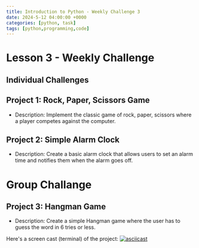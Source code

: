 ```yaml
---
title: Introduction to Python - Weekly Challenge 3
date: 2024-5-12 04:00:00 +0000
categories: [python, task]
tags: [python,programming,code]
---
```


# Lesson 3 - Weekly Challenge

## Individual Challenges

## Project 1: Rock, Paper, Scissors Game
- Description: Implement the classic game of rock, paper, scissors where a player competes against the computer.

## Project 2: Simple Alarm Clock
- Description: Create a basic alarm clock that allows users to set an alarm time and notifies them when the alarm goes off.

# Group Challange

## Project 3: Hangman Game
- Description: Create a simple Hangman game where the user has to guess the word in 6 tries or less.

Here's a screen cast (terminal) of the project:
[![asciicast](https://asciinema.org/a/yH3whSQtwvdGVquzhtVgW5vVH.svg)](https://asciinema.org/a/yH3whSQtwvdGVquzhtVgW5vVH)